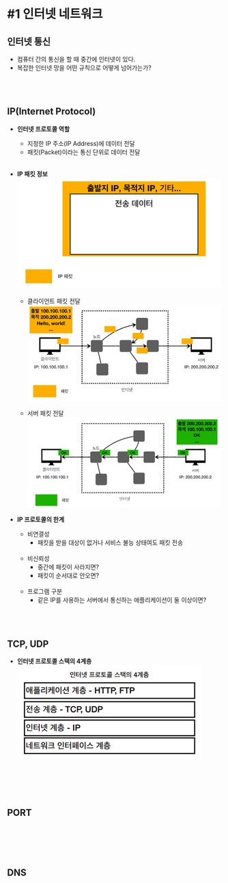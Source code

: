 # #1 인터넷 네트워크

##  인터넷 통신
- 컴퓨터 간의 통신을 할 때 중간에 인터넷이 있다.
- 복잡한 인터넷 망을 어떤 규칙으로 어떻게 넘어가는가?
<br><br>
<br><br>
## IP(Internet Protocol)
- **인터넷 프로토콜 역할**
    - 지정한 IP 주소(IP Address)에 데이터 전달
    - 패킷(Packet)이라는 통신 단위로 데이터 전달
<br><br>

- **IP 패킷 정보**
    ![Alt text](./image/IP%20패킷%20정보.png)

    - 클라이언트 패킷 전달
    ![Alt text](./image/클라이언트%20패킷%20전달.png) 

    - 서버 패킷 전달
    ![Alt text](./image/서버%20패킷%20전달.png)

- **IP 프로토콜의 한계**
    - 비연결성
        - 패킷을 받을 대상이 없거나 서비스 불능 상태여도 패킷 전송
    <br><br>
    - 비신뢰성
        - 중간에 패킷이 사라지면?
        - 패킷이 순서대로 안오면?
    <br><br>
    - 프로그램 구분
        - 같은 IP를 사용하는 서버에서 통신하는 애플리케이션이 둘 이상이면?
<br><br>
<br><br>
## TCP, UDP
- **인터넷 프로토콜 스택의 4계층**
![Alt text](./image/인터넷%20프로토콜%20스택의%204계층.png)

<br><br>
<br><br>
## PORT

<br><br>
<br><br>
## DNS

